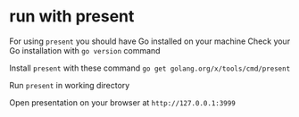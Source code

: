 # run with present
For using `present` you should have Go installed on your machine 
Check your Go installation with `go version` command

Install `present` with these command 
`go get golang.org/x/tools/cmd/present`

Run `present` in working directory

Open presentation on your browser at `http://127.0.0.1:3999`
